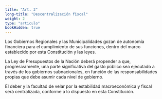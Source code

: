 ```yaml
---
title: "Art. 2"
long-title: "Descentralización fiscal"
weight: 2
type: "articulo"
bookHidden: true
---
```

Los Gobiernos Regionales y las Municipalidades gozan de autonomía financiera para el cumplimiento de sus funciones, dentro del marco establecido por esta Constitución y las leyes.
 
La Ley de Presupuestos de la Nación deberá propender a que, progresivamente, una parte significativa del gasto público sea ejecutado a través de los gobiernos subnacionales, en función de las responsabilidades propias que debe asumir cada nivel de gobierno.
 
El deber y la facultad de velar por la estabilidad macroeconómica y fiscal será centralizada, conforme a lo dispuesto en esta Constitución.
